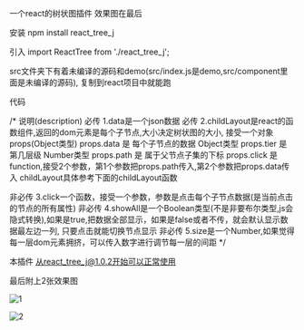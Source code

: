 一个react的树状图插件   效果图在最后

<!--
github
npm i
npm run k
-->

安装 npm install react_tree_j

引入 import ReactTree from './react_tree_j';

src文件夹下有着未编译的源码和demo(src/index.js是demo,src/component里面是未编译的源码),  复制到react项目中就能跑

代码
<!-- code
import React from 'react';
import ReactTree from './react_tree_j';
function childLayout (props) {
  return <div onClick={ () => { props.click(props.path, props.data) } }>
    {props.data.agntname} // 或者随便写什么 {props.data.name} 或者直接写123，都行
  </div>
}
class App extends React.Component {
  click = (obj) => {
    console.log(obj)
  }
  render () {
    return <ReactTree data={json数据} showAll={false} click={this.click} childLayout={childLayout} size={1} />
  }
}
-->

/* 说明(description)
  必传   1.data是一个json数据
  必传   2.childLayout是react的函数组件,返回的dom元素是每个子节点,大小决定树状图的大小, 接受一个对象props(Object类型)
  props.data 是 每个子节点的数据 Object类型
  props.tier 是 第几层级 Number类型
  props.path 是 属于父节点子集的下标
  props.click 是 function,接受2个参数，第1个参数把props.path传入,第2个参数把props.data传入
  childLayout具体参考下面的childLayout函数

  非必传 3.click一个函数，接受一个参数，参数是点击每个子节点数据(是当前点击的节点的所有属性)
  非必传 4.showAll是一个Boolean类型(不是非要布尔类型,js会隐式转换),如果是true,把数据全部显示，如果是false或者不传，就会默认显示数据最左边一列, 只要点击就能切换节点显示
  非必传 5.size是一个Number,如果觉得每一层dom元素拥挤，可以传入数字进行调节每一层的间距
*/

<!-- childLayout具体参考这里(先看上面的说明)
// 每一个子节点的结构和样式(最简洁的)
function childLayout (props) {
  // 非常重要！非常重要！非常重要！这里的onClick给dom绑定点击事件,复制黏贴就行了，不能改更，只能写成onClick={() => {props.click(props.path, props.data)
  return <div onClick={ () => { props.click(props.path, props.data) } }>
    {props.data.agntname} // 或者随便写什么 {props.data.name} 或者直接写123，都行
  </div>
}

// 每一个子节点的结构和样式(src中demo.js的说明)
function childLayout (props) {
  console.log(props)
  // bgcArr是每一层的图标颜色(就是demo的小圆圈的颜色) props.tier就是为了这里每层使用不同颜色，没有其他用处
  let bgcArr = ['#0DC0AF', '#FD71AA', '#41A3FC', '#D086EB', '#F8B551']
  return <div>
    <span>
      // 这里style就是为了设置背景色，不重要
      <div style={{'--background_color': bgcArr[props.tier % bgcArr.length] || '#fff'}}>
        // 非常重要！非常重要！非常重要！这里的onClick给dom绑定点击事件,复制黏贴就行了，不能改更，只能写成onClick={() => {props.click(props.path, props.data)
        <div className='shu_show_name' onClick={() => {
        props.click(props.path, props.data)
      }} style={{backgroundColor: 'var(--background_color)'}}>
        {props.data.agtype}
      </div>
      <div className="shu_show_all_name">
        <div>{props.data.agntname}</div>
      </div>
      </div>
​    </span>
  </div>
}
-->

本插件 从react_tree_j@1.0.2开始可以正常使用

最后附上2张效果图

![1](https://raw.githubusercontent.com/jiangji1/react_tree_j/master/imgs/1.png)

![2](https://raw.githubusercontent.com/jiangji1/react_tree_j/master/imgs/2.png)